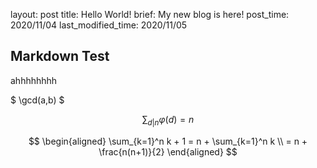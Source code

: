 
layout: post
title: Hello World!
brief: My new blog is here!
post_time: 2020/11/04
last_modified_time: 2020/11/05

## Markdown Test

ahhhhhhhh

$ \gcd(a,b) $

$$
\sum_{d|n} \varphi(d) = n
$$

$$
\begin{aligned}
\sum_{k=1}^n k + 1 = n + \sum_{k=1}^n k \\
= n + \frac{n(n+1)}{2}
\end{aligned}
$$
